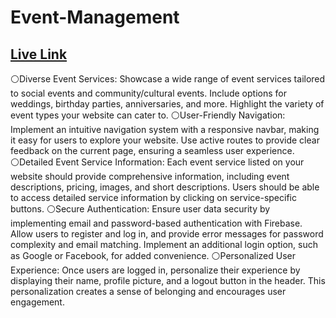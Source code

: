 # Event-Management

## [ Live Link](https://classroom.github.com/a/ehOGNGkI)

⚪Diverse Event Services: Showcase a wide range of event services tailored to social events and community/cultural events. Include options for weddings, birthday parties, anniversaries, and more. Highlight the variety of event types your website can cater to.
⚪User-Friendly Navigation: Implement an intuitive navigation system with a responsive navbar, making it easy for users to explore your website. Use active routes to provide clear feedback on the current page, ensuring a seamless user experience.
⚪Detailed Event Service Information: Each event service listed on your website should provide comprehensive information, including event descriptions, pricing, images, and short descriptions. Users should be able to access detailed service information by clicking on service-specific buttons.
⚪Secure Authentication: Ensure user data security by implementing email and password-based authentication with Firebase. Allow users to register and log in, and provide error messages for password complexity and email matching. Implement an additional login option, such as Google or Facebook, for added convenience.
⚪Personalized User Experience: Once users are logged in, personalize their experience by displaying their name, profile picture, and a logout button in the header. This personalization creates a sense of belonging and encourages user engagement.
